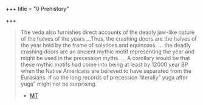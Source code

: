 +++
title = "0 Prehistory"

+++
> The veda also furnishes direct accounts of the deadly jaw-like nature of the halves of the years ...Thus, the crashing doors are the halves of the year held by the frame of solstices and equinoxes. ...  the deadly crashing doors are an ancient mythic motif representing the year and might be used in the precession myths. ... A corollary would be that these mythic motifs had come into being at least by 12000 year BP when the Native Americans are believed to have separated from the Eurasians. If so the long records of precession ‘literally” yuga after yuga” might not be surprising.  
> - [MT](https://manasataramgini.wordpress.com/2007/01/15/the-crashing-doors/)
